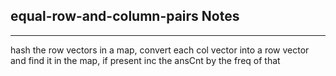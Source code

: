 <h2>equal-row-and-column-pairs Notes</h2><hr>hash the row vectors in a map, convert each col vector into a row vector and find it in the map, if present inc the ansCnt by the freq of that 